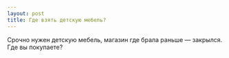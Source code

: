```yaml
---
layout: post 
title: Где взять детскую мебель? 
--- 
```

Срочно нужен детскую мебель, магазин где брала раньше — закрылся. Где вы покупаете?
